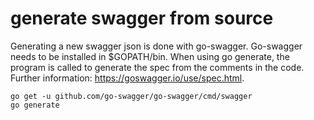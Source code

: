 
# generate swagger from source

Generating a new swagger json is done with go-swagger. Go-swagger needs to be installed in $GOPATH/bin. When using go generate, the program is called to generate the spec from the comments in the code. Further information: https://goswagger.io/use/spec.html.  
```
go get -u github.com/go-swagger/go-swagger/cmd/swagger
go generate
```

